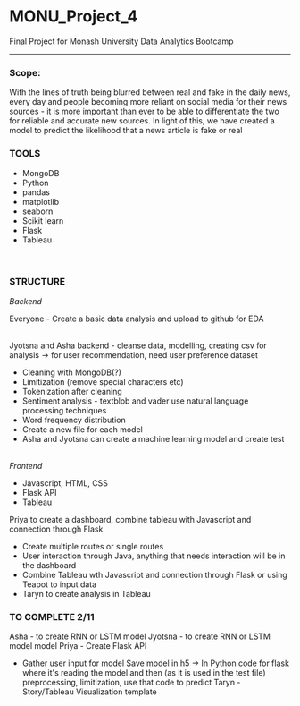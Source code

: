 # MONU_Project_4
Final Project for Monash University Data Analytics Bootcamp

***

### Scope:

With the lines of truth being blurred between real and fake in the daily news, every day and people becoming more reliant on social media for their news sources - it is more important than ever to be able to differentiate the two for reliable and accurate new sources. In light of this, we have created a model to predict the likelihood that a news article is fake or real<br>

### TOOLS<br>
- MongoDB
- Python
- pandas
- matplotlib
- seaborn
- Scikit learn
- Flask
- Tableau<br><br><br>


### STRUCTURE

_Backend_<br>

Everyone - Create a basic data analysis and upload to github for EDA<br><br>

Jyotsna and Asha backend - cleanse data, modelling, creating csv for analysis -> for user recommendation, need user preference dataset<br>

- Cleaning with MongoDB(?)
- Limitization (remove special characters etc)
- Tokenization after cleaning
- Sentiment analysis - textblob and vader use natural language processing techniques
- Word frequency distribution
- Create a new file for each model
- Asha and Jyotsna can create a machine learning model and create test<br><br>

_Frontend_<br>
- Javascript, HTML, CSS<br>
- Flask API<br>
- Tableau<br>


Priya to create a dashboard, combine tableau with Javascript and connection through Flask
- Create multiple routes or single routes
- User interaction through Java, anything that needs interaction will be in the dashboard
- Combine Tableau wth Javascript and connection through Flask or using Teapot to input data<br>
- Taryn to create analysis in Tableau 
 

### TO COMPLETE 2/11
Asha - to create RNN or LSTM model
Jyotsna - to create RNN or LSTM model model
Priya - Create Flask API
- Gather user input for model
Save model in h5 -> In Python code for flask where it's reading the model and then (as it is used in the test file) preprocessing, limitization, use that code to predict
Taryn - Story/Tableau Visualization template
